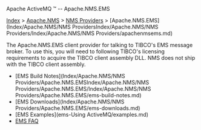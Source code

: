 Apache ActiveMQ ™ -- Apache.NMS.EMS 

[Index](index.html) > [Apache.NMS](Index/apacheIndex/Overview/nms.md) > [NMS Providers](Index/Apache.NMS/nms-providers.md) > [Apache.NMS.EMS](Index/Apache.NMS/NMS ProvidersIndex/Apache.NMS/NMS Providers/Index/Apache.NMS/NMS Providers/apachenmsems.md)

The Apache.NMS.EMS client provider for talking to TIBCO's EMS message broker. To use this, you will need to following TIBCO's licensing requirements to acquire the TIBCO client assembly DLL. NMS does not ship with the TIBCO client assembly.

*   [EMS Build Notes](Index/Apache.NMS/NMS Providers/Apache.NMS.EMSIndex/Apache.NMS/NMS Providers/Apache.NMS.EMS/Index/Apache.NMS/NMS Providers/Apache.NMS.EMS/ems-build-notes.md)
*   [EMS Downloads](Index/Apache.NMS/NMS Providers/Apache.NMS.EMS/ems-downloads.md)
*   [EMS Examples](ems-Using ActiveMQ/examples.md)
*   [EMS FAQ](ems-CommunityCommunity/Community/faq.md)


